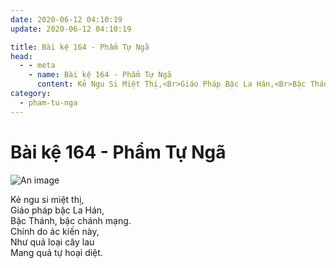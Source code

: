 ```yaml
---
date: 2020-06-12 04:10:19
update: 2020-06-12 04:10:19

title: Bài kệ 164 - Phẩm Tự Ngã
head:
  - - meta
    - name: Bài kệ 164 - Phẩm Tự Ngã
      content: Kẻ Ngu Si Miệt Thị,<Br>Giáo Pháp Bậc La Hán,<Br>Bậc Thánh, Bậc Chánh Mạng.<Br>Chính Do Ác Kiến Này,<Br>Như Quả Loại Cây Lau<Br>Mang Quả Tự Hoại Diệt.<Br>
category:
  - pham-tu-nga
---
```


# Bài kệ 164 - Phẩm Tự Ngã

![An image](/img/pham-tu-nga/pham-tu-nga-164.jpg)

Kẻ ngu si miệt thị,<br>Giáo pháp bậc La Hán,<br>Bậc Thánh, bậc chánh mạng.<br>Chính do ác kiến này,<br>Như quả loại cây lau<br>Mang quả tự hoại diệt.<br>
